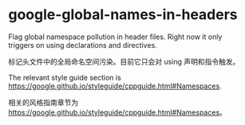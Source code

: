 # google-global-names-in-headers

Flag global namespace pollution in header files. Right now it only  
triggers on using declarations and directives.

标记头文件中的全局命名空间污染。目前它只会对 using 声明和指令触发。

The relevant style guide section is  
<https://google.github.io/styleguide/cppguide.html#Namespaces>.

相关的风格指南章节为  
<https://google.github.io/styleguide/cppguide.html#Namespaces>。
